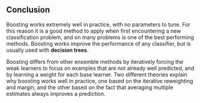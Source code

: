 ## Conclusion

Boosting works extremely well in practice, with no parameters to tune. For this reason it is a good method to apply when first encountering a new classification problem, and on many problems is one of the best performing methods. Boosting works improve the performance of any classifier, but is usually used with **decision trees**. 

Boosting differs from other ensemble methods by iteratively forcing the weak learners to focus on examples that are not already well predicted, and by learning a weight for each base learner. Two different theories explain why boosting works well in practice, one based on the iterative reweighting and margin, and the other based on the fact that averaging multiple estimates always improves a prediction. 